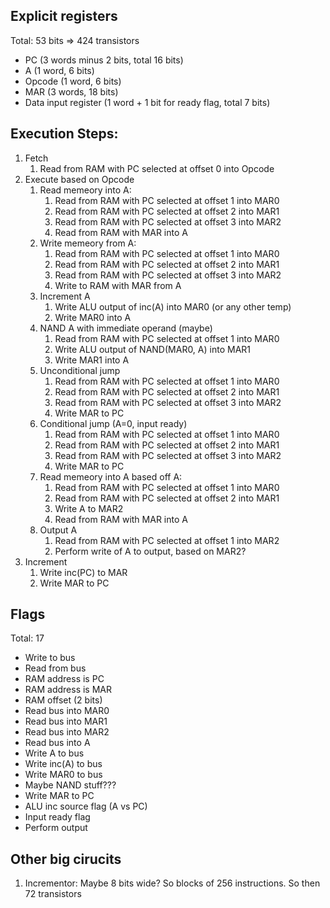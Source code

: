 ## Explicit registers
Total: 53 bits => 424 transistors

 - PC (3 words minus 2 bits, total 16 bits)
 - A (1 word, 6 bits)
 - Opcode (1 word, 6 bits)
 - MAR (3 words, 18 bits)
 - Data input register (1 word + 1 bit for ready flag, total 7 bits)

## Execution Steps:
 1. Fetch
    1. Read from RAM with PC selected at offset 0 into Opcode
 2. Execute based on Opcode
    1. Read memeory into A:
        1. Read from RAM with PC selected at offset 1 into MAR0
        2. Read from RAM with PC selected at offset 2 into MAR1
        3. Read from RAM with PC selected at offset 3 into MAR2
        4. Read from RAM with MAR into A
    2. Write memeory from A:
        1. Read from RAM with PC selected at offset 1 into MAR0
        2. Read from RAM with PC selected at offset 2 into MAR1
        3. Read from RAM with PC selected at offset 3 into MAR2
        4. Write to RAM with MAR from A
    3. Increment A
        1. Write ALU output of inc(A) into MAR0 (or any other temp)
        2. Write MAR0 into A
    4. NAND A with immediate operand (maybe)
        1. Read from RAM with PC selected at offset 1 into MAR0
        2. Write ALU output of NAND(MAR0, A) into MAR1
        3. Write MAR1 into A
    5. Unconditional jump
        1. Read from RAM with PC selected at offset 1 into MAR0
        2. Read from RAM with PC selected at offset 2 into MAR1
        3. Read from RAM with PC selected at offset 3 into MAR2
        4. Write MAR to PC
    6. Conditional jump (A=0, input ready)
        1. Read from RAM with PC selected at offset 1 into MAR0
        2. Read from RAM with PC selected at offset 2 into MAR1
        3. Read from RAM with PC selected at offset 3 into MAR2
        4. Write MAR to PC
    7. Read memeory into A based off A:
        1. Read from RAM with PC selected at offset 1 into MAR0
        2. Read from RAM with PC selected at offset 2 into MAR1
        3. Write A to MAR2
        4. Read from RAM with MAR into A
    8. Output A
        1. Read from RAM with PC selected at offset 1 into MAR2
        2. Perform write of A to output, based on MAR2?
 3. Increment
    1. Write inc(PC) to MAR
    2. Write MAR to PC

## Flags
Total: 17

 - Write to bus
 - Read from bus
 - RAM address is PC
 - RAM address is MAR
 - RAM offset (2 bits)
 - Read bus into MAR0
 - Read bus into MAR1
 - Read bus into MAR2
 - Read bus into A
 - Write A to bus
 - Write inc(A) to bus
 - Write MAR0 to bus
 - Maybe NAND stuff???
 - Write MAR to PC
 - ALU inc source flag (A vs PC)
 - Input ready flag
 - Perform output


## Other big cirucits
 1. Incrementor: Maybe 8 bits wide? So blocks of 256 instructions. So then 72 transistors
